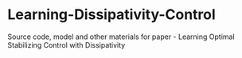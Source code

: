 # Learning-Dissipativity-Control
Source code, model and other materials for paper - Learning Optimal Stabilizing Control with Dissipativity
